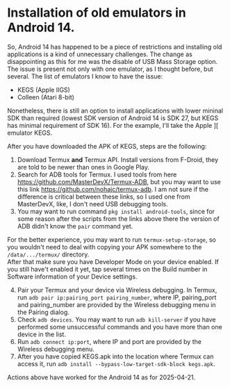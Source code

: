 # Installation of old emulators in Android 14.

So, Android 14 has happened to be a piece of restrictions and installing old applications is a kind of unnecessary challenges. The change as disappointing as this for me was the disable of USB Mass Storage option. 
The issue is present not only with one emulator, as I thought before, but several. The list of emulators I know to have the issue:
* KEGS (Apple IIGS)
* Colleen (Atari 8-bit)

Nonetheless, there is still an option to install applications with lower mininal SDK than required (lowest SDK version of Android 14 is SDK 27, but KEGS has minimal requirement of SDK 16).
For the example, I'll take the Apple ][ emulator KEGS.

After you have downloaded the APK of KEGS, steps are the following:

1. Download Termux __and__ Termux API. Install versions from F-Droid, they are told to be newer than ones in Google Play.
2. Search for ADB tools for Termux. I used tools from here <https://github.com/MasterDevX/Termux-ADB>, but you may want to use this link <https://github.com/nohajc/termux-adb>.
   I am not sure if the difference is critical between these links, so I used one from MasterDevX, like, I don't need USB debugging tools.
3. You may want to run command `pkg install android-tools`, since for some reason after the scripts from the links above there the version of ADB didn't know the `pair` command yet.

For the better experience, you may want to run `termux-setup-storage`, so you wouldn't need to deal with copying your APK somewhere to the `/data/.../termux/` directory.  
After that make sure you have Developer Mode on your device enabled. If you still have't enabled it yet, tap several times on the Build number in Software information of your Device settings.

4. Pair your Termux and your device via Wireless debugging. In Termux, run `adb pair ip:pairing_port pairing_number`, where IP, pairing_port and pairing_number are provided by the Wireless debugging menu in the Pairing dialog.
5. Check `adb devices`. You may want to run `adb kill-server` if you have performed some unsuccessful commands and you have more than one device in the list. 
6. Run `adb connect ip:port`, where IP and port are provided by the Wireless debugging menu.
7. After you have copied KEGS.apk into the location where Termux can access it, run `adb install --bypass-low-target-sdk-block kegs.apk`.

Actions above have worked for the Android 14 as for 2025-04-21.
